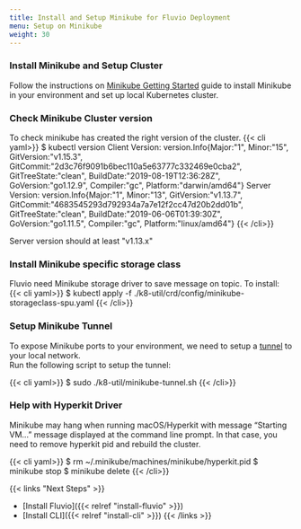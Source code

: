 ```yaml
---
title: Install and Setup Minikube for Fluvio Deployment
menu: Setup on Minikube
weight: 30
---
```


### Install Minikube and Setup Cluster

Follow the instructions on [Minikube Getting Started](https://minikube.sigs.k8s.io/docs/start) guide to install Minikube in your environment and set up local Kubernetes cluster.


### Check Minikube Cluster  version

To check minikube has created the right version of the cluster. 
{{< cli yaml>}}
$ kubectl version
Client Version: version.Info{Major:"1", Minor:"15", GitVersion:"v1.15.3", GitCommit:"2d3c76f9091b6bec110a5e63777c332469e0cba2", GitTreeState:"clean", BuildDate:"2019-08-19T12:36:28Z", GoVersion:"go1.12.9", Compiler:"gc", Platform:"darwin/amd64"}
Server Version: version.Info{Major:"1", Minor:"13", GitVersion:"v1.13.7", GitCommit:"4683545293d792934a7a7e12f2cc47d20b2dd01b", GitTreeState:"clean", BuildDate:"2019-06-06T01:39:30Z", GoVersion:"go1.11.5", Compiler:"gc", Platform:"linux/amd64"}
{{< /cli>}}

Server version should at least "v1.13.x"

### Install Minikube specific storage class

Fluvio need Minikube storage driver to save message on topic.  To install:
{{< cli yaml>}}
$ kubectl apply -f ./k8-util/crd/config/minikube-storageclass-spu.yaml
{{< /cli>}}


### Setup Minikube Tunnel

To expose Minikube ports to your environment, we need to setup a [tunnel](https://minikube.sigs.k8s.io/docs/tasks/loadbalancer/) to your local network.  
Run the following script to setup the tunnel:

{{< cli yaml>}}
$ sudo ./k8-util/minikube-tunnel.sh
{{< /cli>}}


### Help with Hyperkit Driver
Minikube may hang when running macOS/Hyperkit with message “Starting VM…” message displayed at the command line prompt. In that case, you need to remove hyperkit pid and rebuild the cluster.

{{< cli yaml>}}
$ rm ~/.minikube/machines/minikube/hyperkit.pid
$ minikube stop
$ minikube delete
{{< /cli>}} 

{{< links "Next Steps" >}}
* [Install Fluvio]({{< relref "install-fluvio" >}})
* [Install CLI]({{< relref "install-cli" >}})
{{< /links >}}
